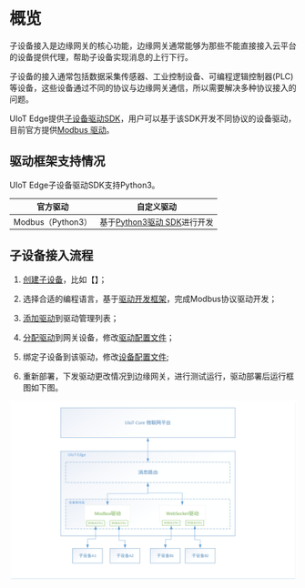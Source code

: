 # 概览

子设备接入是边缘网关的核心功能，边缘网关通常能够为那些不能直接接入云平台的设备提供代理，帮助子设备实现消息的上行下行。

子设备的接入通常包括数据采集传感器、工业控制设备、可编程逻辑控制器(PLC)等设备，这些设备通过不同的协议与边缘网关通信，所以需要解决多种协议接入的问题。

UIoT Edge提供[子设备驱动SDK]()，用户可以基于该SDK开发不同协议的设备驱动，目前官方提供[Modbus 驱动]()。



## 驱动框架支持情况

UIoT Edge子设备驱动SDK支持Python3。

| 官方驱动          | 自定义驱动                      |
| ----------------- | ------------------------------- |
| Modbus（Python3） | 基于[Python3驱动 SDK]()进行开发 |



## 子设备接入流程

1. [创建子设备]()，比如【】；

2. 选择合适的编程语言，基于[驱动开发框架]()，完成Modbus协议驱动开发；

3. [添加驱动]()到驱动管理列表；

4. [分配驱动]()到网关设备，修改[驱动配置文件]()；

5. 绑定子设备到该驱动，修改[设备配置文件]();

6. 重新部署，下发驱动更改情况到边缘网关，进行测试运行，驱动部署后运行框图如下图。

   

![子设备驱动接入框图](../../images/子设备驱动接入框图.png)